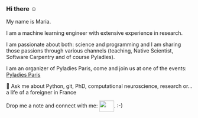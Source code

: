 ### Hi there :relaxed:

<!-- Welcome to my github page. -->
My name is Maria.

I am a machine learning engineer with extensive experience in research.

I am passionate about both: science and programming and I am sharing those passions through various channels (teaching, Native Scientist, Software Carpentry and of course Pyladies).

I am an organizer of Pyladies Paris, come and join us at one of the events: [Pyladies Paris](https://www.meetup.com/fr-FR/pyladiesparis/)

<!--
**maikia/maikia** is a ✨ _special_ ✨ repository because its `README.md` (this file) appears on your GitHub profile.

Here are some ideas to get you started:
- 🌱 I’m currently learning 
- 👯 I’m looking to collaborate on ...
- 🤔 I’m looking for help with ...
- 📫 How to reach me: ...
- 😄 Pronouns: ...
- ⚡ Fun fact: ...


🔭 I’m currently preparing machine learning challenges, maintaining [ramp.studio](ramp.studio) and contributing to [scikit-learn](https://github.com/scikit-learn/scikit-learn)
-->

💬 Ask me about Python, git, PhD, computational neuroscience, research or... a life of a foreigner in France

<p align="left">Drop me a note and connect with me:  <a href="https://www.linkedin.com/in/maria-telenczuk" target="blank"><img align="center" src="https://cdn.jsdelivr.net/npm/simple-icons@3.0.1/icons/linkedin.svg" height="30" width="40"  /></a>. :-) </p>
